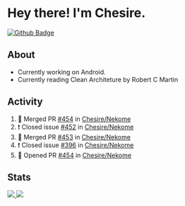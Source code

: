 # Hey there! I'm Chesire.

[![Github Badge](https://img.shields.io/badge/-Github-000?style=flat-square&logo=Github&logoColor=white&link=https://github.com/chesire)](https://github.com/chesire)

## About

<!-- Uses https://github.com/Chesire/natemoo-re -->
* Currently working on Android.
* Currently reading Clean Architeture by Robert C Martin
<!--
* Currently listening to: 
<a href="https://natemoo-re-iirbxe7wf.vercel.app/now-playing?open">
    <img src="https://natemoo-re-iirbxe7wf.vercel.app/now-playing" width="256" height="64" alt="Now Playing">
</a>  
-->

## Activity

<!-- Uses https://github.com/jamesgeorge007/github-activity-readme -->
<!--START_SECTION:activity-->
1. 🎉 Merged PR [#454](https://github.com/Chesire/Nekome/pull/454) in [Chesire/Nekome](https://github.com/Chesire/Nekome)
2. ❗️ Closed issue [#452](https://github.com/Chesire/Nekome/issues/452) in [Chesire/Nekome](https://github.com/Chesire/Nekome)
3. 🎉 Merged PR [#453](https://github.com/Chesire/Nekome/pull/453) in [Chesire/Nekome](https://github.com/Chesire/Nekome)
4. ❗️ Closed issue [#396](https://github.com/Chesire/Nekome/issues/396) in [Chesire/Nekome](https://github.com/Chesire/Nekome)
5. 💪 Opened PR [#454](https://github.com/Chesire/Nekome/pull/454) in [Chesire/Nekome](https://github.com/Chesire/Nekome)
<!--END_SECTION:activity-->

## Stats

<a href="https://github-readme-stats.vercel.app/api/top-langs/?username=chesire&theme=tokyonight">
    <img src="https://github-readme-stats.vercel.app/api/top-langs/?username=chesire&layout=compact&theme=tokyonight" >
</a>
<a href="https://github-readme-stats.vercel.app/api?username=chesire&show_icons=true&theme=tokyonight">
    <img src="https://github-readme-stats.vercel.app/api?username=chesire&show_icons=true&theme=tokyonight" >
</a>  
